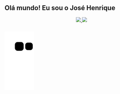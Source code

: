 ## Olá mundo! Eu sou o José Henrique

<div align="center">
  <a href="https://github.com/jose15000">
  <img height="180em" src="https://github-readme-stats.vercel.app/api?username=jose15000&show_icons=true&theme=dark&include_all_commits=true&count_private=true"/>
  <img height="180em" src="https://github-readme-stats.vercel.app/api/top-langs/?username=jose15000&layout=compact&langs_count=7&theme=dark"/>
</div>
  
  ##

   ![Snake animation](https://github.com/jose15000/jose15000/blob/output/github-contribution-grid-snake.svg)
